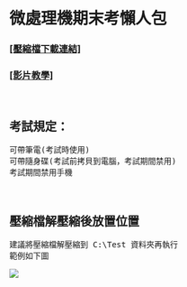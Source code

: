 <h1>微處理機期末考懶人包</h1>

<h3><a href="https://github.com/iambjlu/109-wei-chu-li-ji-final-exam/raw/main/Test.zip">[壓縮檔下載連結]</a></h3>
<h3><a href="https://www.youtube.com/playlist?list=PLy3zXB5cF7FNddqZnTlcHq3roLsJUeqo8">[影片教學]</a></h3><br>


<h2>考試規定：</h2>
<pre>
可帶筆電(考試時使用)
可帶隨身碟(考試前拷貝到電腦，考試期間禁用)
考試期間禁用手機
</pre><br>

<h2>壓縮檔解壓縮後放置位置</h2>
<pre>
建議將壓縮檔解壓縮到 C:\Test 資料夾再執行
範例如下圖
</pre>
<img src="https://github.com/iambjlu/109-wei-chu-li-ji-final-exam-package-for-lazy-human/raw/main/解壓縮後放置位置範例.jpg"></img>

